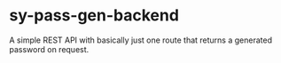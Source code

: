 # sy-pass-gen-backend
A simple REST API with basically just one route that returns a generated password on request.
